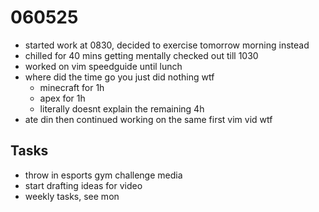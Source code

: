 # 060525

- started work at 0830, decided to exercise tomorrow morning instead
- chilled for 40 mins getting mentally checked out till 1030
- worked on vim speedguide until lunch
- where did the time go you just did nothing wtf
    - minecraft for 1h
    - apex for 1h
    - literally doesnt explain the remaining 4h
- ate din then continued working on the same first vim vid wtf

## Tasks

- throw in esports gym challenge media
- start drafting ideas for video
- weekly tasks, see mon
